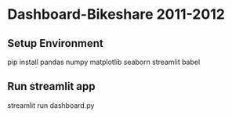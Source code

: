 # Dashboard-Bikeshare 2011-2012
## Setup Environment
pip install pandas numpy matplotlib seaborn streamlit babel

## Run streamlit app
streamlit run dashboard.py
